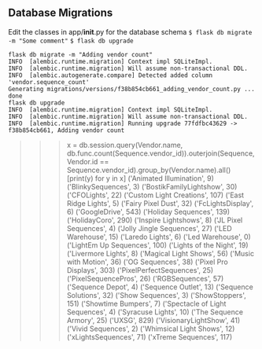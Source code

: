 ## Database Migrations
Edit the classes in app/__init__.py for the database schema
```$ flask db migrate -m "Some comment"```
```$ flask db upgrade ```

    flask db migrate -m "Adding vendor count"
    INFO  [alembic.runtime.migration] Context impl SQLiteImpl.
    INFO  [alembic.runtime.migration] Will assume non-transactional DDL.
    INFO  [alembic.autogenerate.compare] Detected added column 'vendor.sequence_count'
    Generating migrations/versions/f38b854cb661_adding_vendor_count.py ...  done
    flask db upgrade
    INFO  [alembic.runtime.migration] Context impl SQLiteImpl.
    INFO  [alembic.runtime.migration] Will assume non-transactional DDL.
    INFO  [alembic.runtime.migration] Running upgrade 77fdfbc43629 -> f38b854cb661, Adding vendor count

>>> x = db.session.query(Vendor.name, db.func.count(Sequence.vendor_id)).outerjoin(Sequence, Vendor.id == Sequence.vendor_id).group_by(Vendor.name).all()
>>> [print(y) for y in x]
('Animated Illumination', 9)
('BlinkySequences', 3)
('BostikFamilyLightshow', 30)
('CFOLights', 22)
('Custom Light Creations', 107)
('East Ridge Lights', 5)
('Fairy Pixel Dust', 32)
('FcLightsDisplay', 6)
('GoogleDrive', 543)
('Holiday Sequences', 139)
('HolidayCoro', 290)
('Inspire Lightshows', 8)
('JL Pixel Sequences', 4)
('Jolly Jingle Sequences', 27)
('LED Warehouse', 15)
('Laredo Lights', 6)
('Led Warehouse', 0)
('LightEm Up Sequences', 100)
('Lights of the Night', 19)
('Livermore Lights', 8)
('Magical Light Shows', 56)
('Music with Motion', 36)
('OG Sequences', 38)
('Pixel Pro Displays', 303)
('PixelPerfectSequences', 25)
('PixelSequencePros', 26)
('RGBSequences', 57)
('Sequence Depot', 4)
('Sequence Outlet', 13)
('Sequence Solutions', 32)
('Show Sequences', 3)
('ShowStoppers', 151)
('Showtime Bumpers', 7)
('Spectacle of Light Sequences', 4)
('Syracuse Lights', 10)
('The Sequence Armory', 25)
('UXSG', 829)
('VisionaryLightShow', 41)
('Vivid Sequences', 2)
('Whimsical Light Shows', 12)
('xLightsSequences', 71)
('xTreme Sequences', 117)